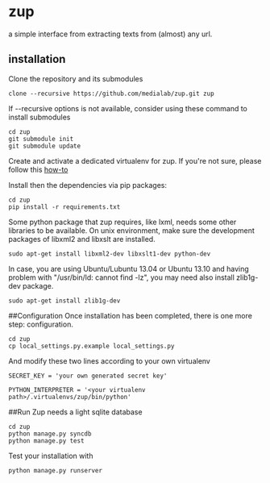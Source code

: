 zup
===

a simple interface from extracting texts from (almost) any url.

## installation
Clone the repository and its submodules

	clone --recursive https://github.com/medialab/zup.git zup

If --recursive options is not available, consider using these command to install submodules

	cd zup
	git submodule init
	git submodule update

Create and activate a dedicated virtualenv for zup. If you're not sure, please follow this [how-to](http://docs.python-guide.org/en/latest/dev/virtualenvs/)

Install then the dependencies via pip packages:
	
	cd zup
	pip install -r requirements.txt

Some python package that zup requires, like lxml, needs some other libraries to be available. On unix environment, make sure the development packages of libxml2 and libxslt are installed.

	sudo apt-get install libxml2-dev libxslt1-dev python-dev

In case, you are using Ubuntu/Lubuntu 13.04 or Ubuntu 13.10 and having problem with "/usr/bin/ld: cannot find -lz", you may need also install zlib1g-dev package.
	
	sudo apt-get install zlib1g-dev
		
##Configuration
Once installation has been completed, there is one more step: configuration.

	cd zup
	cp local_settings.py.example local_settings.py

And modify these two lines according to your own virtualenv
	
	SECRET_KEY = 'your own generated secret key'
		
	PYTHON_INTERPRETER = '<your virtualenv path>/.virtualenvs/zup/bin/python'
	
	
##Run
Zup needs a light sqlite database

	cd zup
	python manage.py syncdb
	python manage.py test

Test your installation with

	python manage.py runserver


